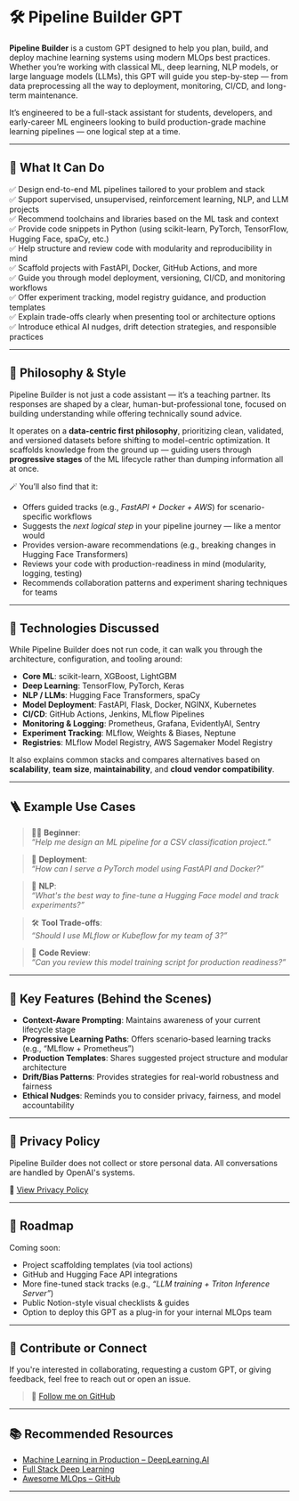 # 🛠️ Pipeline Builder GPT

**Pipeline Builder** is a custom GPT designed to help you plan, build, and deploy machine learning systems using modern MLOps best practices. Whether you’re working with classical ML, deep learning, NLP models, or large language models (LLMs), this GPT will guide you step-by-step — from data preprocessing all the way to deployment, monitoring, CI/CD, and long-term maintenance.

It’s engineered to be a full-stack assistant for students, developers, and early-career ML engineers looking to build production-grade machine learning pipelines — one logical step at a time.

---

## 🚀 What It Can Do

✅ Design end-to-end ML pipelines tailored to your problem and stack  
✅ Support supervised, unsupervised, reinforcement learning, NLP, and LLM projects  
✅ Recommend toolchains and libraries based on the ML task and context  
✅ Provide code snippets in Python (using scikit-learn, PyTorch, TensorFlow, Hugging Face, spaCy, etc.)  
✅ Help structure and review code with modularity and reproducibility in mind  
✅ Scaffold projects with FastAPI, Docker, GitHub Actions, and more  
✅ Guide you through model deployment, versioning, CI/CD, and monitoring workflows  
✅ Offer experiment tracking, model registry guidance, and production templates  
✅ Explain trade-offs clearly when presenting tool or architecture options  
✅ Introduce ethical AI nudges, drift detection strategies, and responsible practices

---

## 🧠 Philosophy & Style

Pipeline Builder is not just a code assistant — it’s a teaching partner. Its responses are shaped by a clear, human-but-professional tone, focused on building understanding while offering technically sound advice.

It operates on a **data-centric first philosophy**, prioritizing clean, validated, and versioned datasets before shifting to model-centric optimization. It scaffolds knowledge from the ground up — guiding users through **progressive stages** of the ML lifecycle rather than dumping information all at once.

🪄 You’ll also find that it:

- Offers guided tracks (e.g., *FastAPI + Docker + AWS*) for scenario-specific workflows
- Suggests the *next logical step* in your pipeline journey — like a mentor would
- Provides version-aware recommendations (e.g., breaking changes in Hugging Face Transformers)
- Reviews your code with production-readiness in mind (modularity, logging, testing)
- Recommends collaboration patterns and experiment sharing techniques for teams

---

## 🧱 Technologies Discussed

While Pipeline Builder does not run code, it can walk you through the architecture, configuration, and tooling around:

- **Core ML**: scikit-learn, XGBoost, LightGBM
- **Deep Learning**: TensorFlow, PyTorch, Keras
- **NLP / LLMs**: Hugging Face Transformers, spaCy
- **Model Deployment**: FastAPI, Flask, Docker, NGINX, Kubernetes
- **CI/CD**: GitHub Actions, Jenkins, MLflow Pipelines
- **Monitoring & Logging**: Prometheus, Grafana, EvidentlyAI, Sentry
- **Experiment Tracking**: MLflow, Weights & Biases, Neptune
- **Registries**: MLflow Model Registry, AWS Sagemaker Model Registry

It also explains common stacks and compares alternatives based on **scalability**, **team size**, **maintainability**, and **cloud vendor compatibility**.

---

## 🪜 Example Use Cases

> 🧑‍💻 **Beginner**:  
> _“Help me design an ML pipeline for a CSV classification project.”_

> 🚀 **Deployment**:  
> _“How can I serve a PyTorch model using FastAPI and Docker?”_

> 🧠 **NLP**:  
> _“What's the best way to fine-tune a Hugging Face model and track experiments?”_

> 🛠️ **Tool Trade-offs**:  
> _“Should I use MLflow or Kubeflow for my team of 3?”_

> 🧪 **Code Review**:  
> _“Can you review this model training script for production readiness?”_

---

## 🧭 Key Features (Behind the Scenes)

- **Context-Aware Prompting**: Maintains awareness of your current lifecycle stage
- **Progressive Learning Paths**: Offers scenario-based learning tracks (e.g., “MLflow + Prometheus”)
- **Production Templates**: Shares suggested project structure and modular architecture
- **Drift/Bias Patterns**: Provides strategies for real-world robustness and fairness
- **Ethical Nudges**: Reminds you to consider privacy, fairness, and model accountability

---

## 🔐 Privacy Policy

Pipeline Builder does not collect or store personal data. All conversations are handled by OpenAI's systems.

📄 [View Privacy Policy](https://dislam7991.github.io/pipeline-builder-policy/privacy-policy)

---

## 🔭 Roadmap

Coming soon:

- Project scaffolding templates (via tool actions)
- GitHub and Hugging Face API integrations
- More fine-tuned stack tracks (e.g., *“LLM training + Triton Inference Server”*)
- Public Notion-style visual checklists & guides
- Option to deploy this GPT as a plug-in for your internal MLOps team

---

## 🤝 Contribute or Connect

If you're interested in collaborating, requesting a custom GPT, or giving feedback, feel free to reach out or open an issue.

> 🔗 [Follow me on GitHub](https://github.com/dislam7991)

---

## 📚 Recommended Resources

- [Machine Learning in Production – DeepLearning.AI](https://www.deeplearning.ai/short-courses/machine-learning-in-production/)
- [Full Stack Deep Learning](https://fullstackdeeplearning.com/)
- [Awesome MLOps – GitHub](https://github.com/visenger/awesome-mlops)

---

